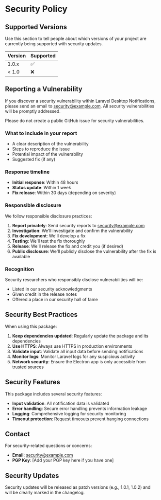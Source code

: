 # Security Policy

## Supported Versions

Use this section to tell people about which versions of your project are currently being supported with security updates.

| Version | Supported          |
| ------- | ------------------ |
| 1.0.x   | :white_check_mark: |
| < 1.0   | :x:                |

## Reporting a Vulnerability

If you discover a security vulnerability within Laravel Desktop Notifications, please send an email to security@example.com. All security vulnerabilities will be promptly addressed.

Please do not create a public GitHub issue for security vulnerabilities.

### What to include in your report

- A clear description of the vulnerability
- Steps to reproduce the issue
- Potential impact of the vulnerability
- Suggested fix (if any)

### Response timeline

- **Initial response**: Within 48 hours
- **Status update**: Within 1 week
- **Fix release**: Within 30 days (depending on severity)

### Responsible disclosure

We follow responsible disclosure practices:

1. **Report privately**: Send security reports to security@example.com
2. **Investigation**: We'll investigate and confirm the vulnerability
3. **Fix development**: We'll develop a fix
4. **Testing**: We'll test the fix thoroughly
5. **Release**: We'll release the fix and credit you (if desired)
6. **Public disclosure**: We'll publicly disclose the vulnerability after the fix is available

### Recognition

Security researchers who responsibly disclose vulnerabilities will be:

- Listed in our security acknowledgments
- Given credit in the release notes
- Offered a place in our security hall of fame

## Security Best Practices

When using this package:

1. **Keep dependencies updated**: Regularly update the package and its dependencies
2. **Use HTTPS**: Always use HTTPS in production environments
3. **Validate input**: Validate all input data before sending notifications
4. **Monitor logs**: Monitor Laravel logs for any suspicious activity
5. **Network security**: Ensure the Electron app is only accessible from trusted sources

## Security Features

This package includes several security features:

- **Input validation**: All notification data is validated
- **Error handling**: Secure error handling prevents information leakage
- **Logging**: Comprehensive logging for security monitoring
- **Timeout protection**: Request timeouts prevent hanging connections

## Contact

For security-related questions or concerns:

- **Email**: security@example.com
- **PGP Key**: [Add your PGP key here if you have one]

## Security Updates

Security updates will be released as patch versions (e.g., 1.0.1, 1.0.2) and will be clearly marked in the changelog. 
